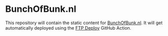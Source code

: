 # BunchOfBunk.nl

This repository will contain the static content for [BunchOfBunk.nl](https://www.bunchofbunk.nl/). It will get automatically deployed using the [FTP Deploy](https://github.com/marketplace/actions/ftp-deploy) GitHub Action.
